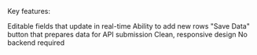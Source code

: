 Key features:

Editable fields that update in real-time
Ability to add new rows
"Save Data" button that prepares data for API submission
Clean, responsive design
No backend required
